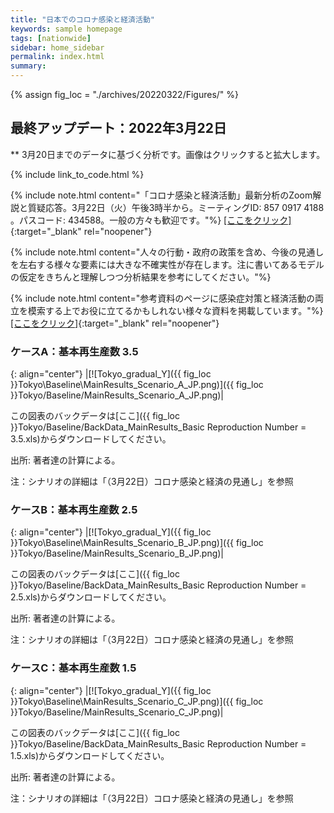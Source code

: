 ```yaml
---
title: "日本でのコロナ感染と経済活動"
keywords: sample homepage
tags: [nationwide]
sidebar: home_sidebar
permalink: index.html
summary:
---
```


{% assign fig_loc = "./archives/20220322/Figures/" %}

## 最終アップデート：2022年3月22日
** 3月20日までのデータに基づく分析です。画像はクリックすると拡大します。

{% include link_to_code.html %}

{% include note.html content="「コロナ感染と経済活動」最新分析のZoom解説と質疑応答。3月22日（火）午後3時半から。ミーティングID: 857 0917 4188 。パスコード: 434588。一般の方々も歓迎です。"%}
[[ここをクリック]](https://u-tokyo-ac-jp.zoom.us/j/85709174188?pwd=cm5pTjJ0ZU9nelpWUkU3N2tyOGZLZz09){:target="_blank" rel="noopener"}

{% include note.html content="人々の行動・政府の政策を含め、今後の見通しを左右する様々な要素には大きな不確実性が存在します。注に書いてあるモデルの仮定をきちんと理解しつつ分析結果を参考にしてください。"%}

{% include note.html content="参考資料のページに感染症対策と経済活動の両立を模索する上でお役に立てるかもしれない様々な資料を掲載しています。"%}
[[ここをクリック]](https://covid19outputjapan.github.io/JP/resources.html){:target="_blank" rel="noopener"}




### ケースA：基本再生産数 3.5

{: align="center"}
|[![Tokyo_gradual_Y]({{ fig_loc }}Tokyo\Baseline\MainResults_Scenario_A_JP.png)]({{ fig_loc }}Tokyo/Baseline/MainResults_Scenario_A_JP.png)|

この図表のバックデータは[ここ]({{ fig_loc }}Tokyo/Baseline/BackData_MainResults_Basic Reproduction Number = 3.5.xls)からダウンロードしてください。

出所: 著者達の計算による。<br>

注：シナリオの詳細は「（3月22日）コロナ感染と経済の見通し」を参照


### ケースB：基本再生産数 2.5

{: align="center"}
|[![Tokyo_gradual_Y]({{ fig_loc }}Tokyo\Baseline\MainResults_Scenario_B_JP.png)]({{ fig_loc }}Tokyo/Baseline/MainResults_Scenario_B_JP.png)|

この図表のバックデータは[ここ]({{ fig_loc }}Tokyo/Baseline/BackData_MainResults_Basic Reproduction Number = 2.5.xls)からダウンロードしてください。

出所: 著者達の計算による。<br>

注：シナリオの詳細は「（3月22日）コロナ感染と経済の見通し」を参照

### ケースC：基本再生産数 1.5

{: align="center"}
|[![Tokyo_gradual_Y]({{ fig_loc }}Tokyo\Baseline\MainResults_Scenario_C_JP.png)]({{ fig_loc }}Tokyo/Baseline/MainResults_Scenario_C_JP.png)|

この図表のバックデータは[ここ]({{ fig_loc }}Tokyo/Baseline/BackData_MainResults_Basic Reproduction Number = 1.5.xls)からダウンロードしてください。

出所: 著者達の計算による。<br>

注：シナリオの詳細は「（3月22日）コロナ感染と経済の見通し」を参照


